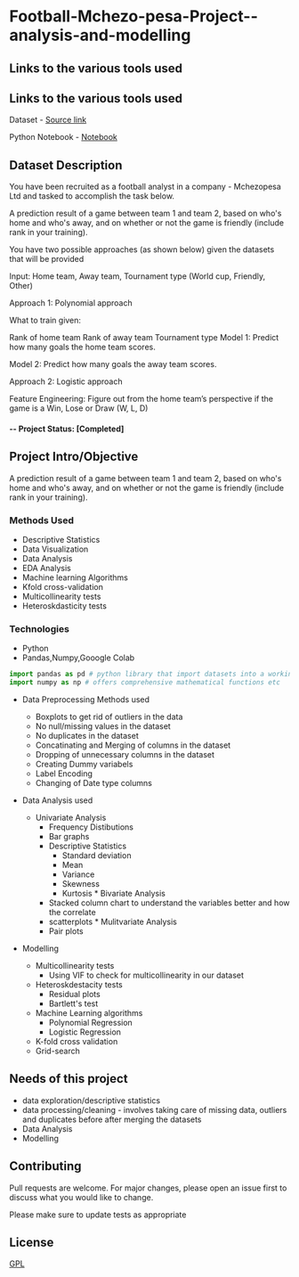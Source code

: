 # Football-Mchezo-pesa-Project--analysis-and-modelling

## Links to the various tools used 

## Links to the various tools used 

Dataset - [Source link](https://drive.google.com/open?id=1BYUqaEEnFtAe5lvzJh9lpVpR2MAvERUc)

Python Notebook - [Notebook](https://colab.research.google.com/drive/1OQvv2j5OQ9FyrYvx0k3j5FxVzOgxGjIW?usp=sharing)


## Dataset Description

You have been recruited as a football analyst in a company - Mchezopesa Ltd and tasked to accomplish the task below.

A prediction result of a game between team 1 and team 2, based on who's home and who's away, and on whether or not the game is friendly (include rank in your training).

You have two possible approaches (as  shown below) given the datasets that will be provided

Input: Home team, Away team, Tournament type (World cup, Friendly, Other)

Approach 1: Polynomial approach

What to train given:

Rank of home team
Rank of away team
Tournament type
Model 1: Predict how many goals the home team scores.

Model 2: Predict how many goals the away team scores.

Approach 2: Logistic approach

Feature Engineering: Figure out from the home team’s perspective if the game is a Win, Lose or Draw (W, L, D)

#### -- Project Status: [Completed]

## Project Intro/Objective

A prediction result of a game between team 1 and team 2, based on who's home and who's away, and on whether or not the game is friendly (include rank in your training).

### Methods Used
* Descriptive Statistics
* Data Visualization
* Data Analysis
* EDA Analysis
* Machine learning Algorithms
* Kfold cross-validation
* Multicollinearity tests
* Heteroskdasticity tests
   
### Technologies
* Python
* Pandas,Numpy,Gooogle Colab


```python
import pandas as pd # python library that import datasets into a working env and does so much more such as helping in cleaning datasets etc
import numpy as np # offers comprehensive mathematical functions etc
```

 * Data Preprocessing Methods used
    *  Boxplots to get rid of outliers in the data
    *  No null/missing values in the dataset 
    *  No duplicates in the dataset
    *  Concatinating and Merging of columns in the dataset
    *  Dropping of unnecessary columns in the dataset
    *  Creating Dummy variabels
    *  Label  Encoding 
    *  Changing of Date type columns 
    
 * Data Analysis used
      * Univariate Analysis 
          * Frequency Distibutions
          * Bar graphs
          * Descriptive Statistics
              * Standard deviation
              * Mean
              * Variance
              * Skewness
              * Kurtosis
       * Bivariate Analysis
           * Stacked column chart to understand the variables better and how the correlate
           * scatterplots
       * Mulitvariate Analysis 
           * Pair plots
  * Modelling
       * Multicollinearity  tests
           * Using VIF to check for multicollinearity in our dataset
       * Heteroskdestacity tests
            * Residual plots
            * Bartlett's test
       * Machine Learning algorithms
            * Polynomial Regression
            * Logistic Regression
       * K-fold cross validation
       * Grid-search 

   
## Needs of this project
- data exploration/descriptive statistics
- data processing/cleaning - involves taking care of missing data, outliers and duplicates before after merging the datasets
- Data Analysis 
- Modelling


## Contributing
Pull requests are welcome. For major changes, please open an issue first to discuss what you would like to change.

Please make sure to update tests as appropriate

## License
[GPL](https://www.gnu.org/licenses/gpl-3.0.en.html)




           

